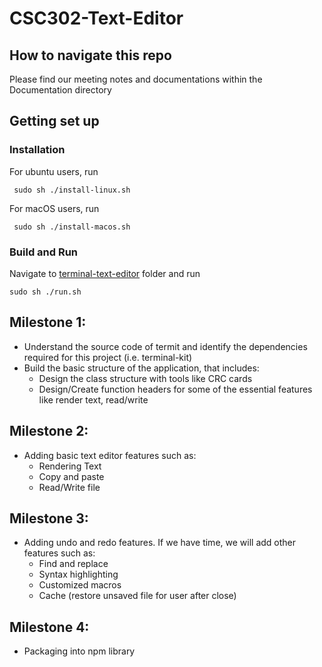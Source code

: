 # CSC302-Text-Editor

## How to navigate this repo

Please find our meeting notes and documentations within the Documentation directory

## Getting set up

### Installation 

For ubuntu users, run

``` sudo sh ./install-linux.sh```

For macOS users, run

``` sudo sh ./install-macos.sh```

### Build and Run 

Navigate to [terminal-text-editor](https://github.com/beijilang/CSC302-Text-Editor/tree/main/terminal-text-editor) folder and run

```sudo sh ./run.sh```



## Milestone 1:

- Understand the source code of termit and identify the dependencies required for this project (i.e. terminal-kit)
- Build the basic structure of the application, that includes:
    * Design the class structure with tools like CRC cards
    * Design/Create function headers for some of the essential features like render text, read/write

## Milestone 2:
  - Adding basic text editor features such as: 
      * Rendering Text
      * Copy and paste
      * Read/Write file       
## Milestone 3:
  - Adding undo and redo features. If we have time, we will add other  features such as:
    * Find and replace
    * Syntax highlighting 
    * Customized macros
    * Cache (restore unsaved file for user after close)
## Milestone 4:
  - Packaging into npm library
